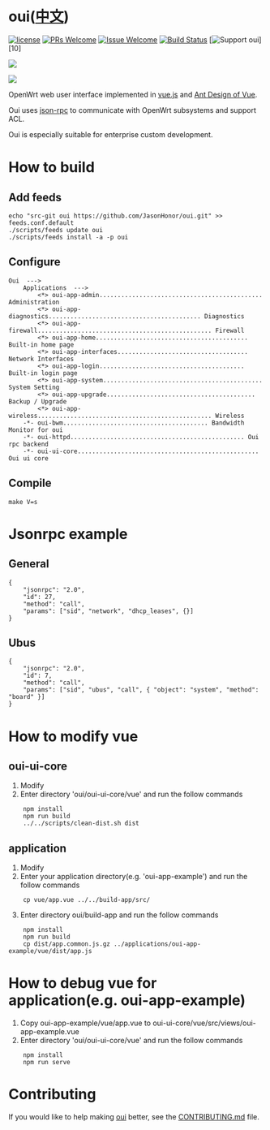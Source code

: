 # oui([中文](/README_ZH.md))

[1]: https://img.shields.io/badge/license-MIT-brightgreen.svg?style=plastic
[2]: /LICENSE
[3]: https://img.shields.io/badge/PRs-welcome-brightgreen.svg?style=plastic
[4]: https://github.com/JasonHonor/oui/pulls
[5]: https://img.shields.io/badge/Issues-welcome-brightgreen.svg?style=plastic
[6]: https://github.com/JasonHonor/oui/issues/new
[7]: https://travis-ci.org/JasonHonor/oui.svg?branch=master
[8]: https://travis-ci.org/JasonHonor/oui
[9]: https://img.shields.io/badge/Support%20oui-Donate-blueviolet.svg


[![license][1]][2]
[![PRs Welcome][3]][4]
[![Issue Welcome][5]][6]
[![Build Status][7]][8]
[![Support oui][9]][10]

[vue.js]: https://github.com/vuejs/vue
[Ant Design of Vue]: https://github.com/vueComponent/ant-design-vue
[json-rpc]: https://www.jsonrpc.org/

![](/demo.gif)

![](/diagram.png)

OpenWrt web user interface implemented in [vue.js] and [Ant Design of Vue].

Oui uses [json-rpc] to communicate with OpenWrt subsystems and support ACL.

Oui is especially suitable for enterprise custom development.

# How to build
## Add feeds

	echo "src-git oui https://github.com/JasonHonor/oui.git" >> feeds.conf.default
	./scripts/feeds update oui
	./scripts/feeds install -a -p oui

## Configure

	Oui  --->
		Applications  --->
			<*> oui-app-admin............................................. Administration
			<*> oui-app-diagnostics.......................................... Diagnostics
			<*> oui-app-firewall................................................ Firewall
			<*> oui-app-home.......................................... Built-in home page
			<*> oui-app-interfaces.................................... Network Interfaces
			<*> oui-app-login........................................ Built-in login page
			<*> oui-app-system............................................ System Setting
			<*> oui-app-upgrade......................................... Backup / Upgrade
			<*> oui-app-wireless................................................ Wireless
		-*- oui-bwm........................................ Bandwidth Monitor for oui
		-*- oui-httpd................................................ Oui rpc backend
		-*- oui-ui-core.................................................. Oui ui core
	
## Compile

	make V=s

# Jsonrpc example
## General

	{
		"jsonrpc": "2.0",
		"id": 27,
		"method": "call",
		"params": ["sid", "network", "dhcp_leases", {}]
	}

## Ubus

	{
		"jsonrpc": "2.0",
		"id": 7,
		"method": "call",
		"params": ["sid", "ubus", "call", { "object": "system", "method": "board" }]
	}

#  How to modify vue
## oui-ui-core
1. Modify
2. Enter directory 'oui/oui-ui-core/vue' and run the follow commands
```
	npm install
	npm run build
	../../scripts/clean-dist.sh dist
```
## application
1. Modify
2. Enter your application directory(e.g. 'oui-app-example') and run the follow commands
```
	cp vue/app.vue ../../build-app/src/
```
3. Enter directory oui/build-app and run the follow commands
```
	npm install
	npm run build
	cp dist/app.common.js.gz ../applications/oui-app-example/vue/dist/app.js
```
# How to debug vue for application(e.g. oui-app-example)
1. Copy oui-app-example/vue/app.vue to oui-ui-core/vue/src/views/oui-app-example.vue
2. Enter directory 'oui/oui-ui-core/vue' and run the follow commands
```
	npm install
	npm run serve
```

# Contributing
If you would like to help making [oui](https://github.com/zhaojh329/oui) better,
see the [CONTRIBUTING.md](/CONTRIBUTING.md) file.
